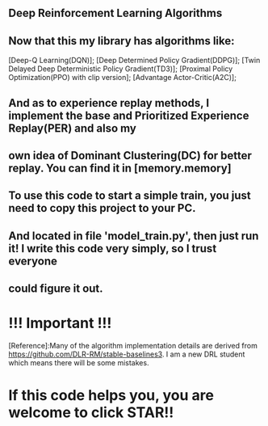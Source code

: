 ## Deep Reinforcement Learning Algorithms
## Now that this my library has algorithms like:
[Deep-Q Learning(DQN)];
[Deep Determined Policy Gradient(DDPG)];
[Twin Delayed Deep Deterministic Policy Gradient(TD3)];
[Proximal Policy Optimization(PPO) with clip version];
[Advantage Actor-Critic(A2C)];

## And as to experience replay methods, I implement the base and Prioritized Experience Replay(PER) and also my 
## own idea of Dominant Clustering(DC) for better replay. You can find it in [memory.memory]

## To use this code to start a simple train, you just need to copy this project to your PC.
## And located in file 'model_train.py', then just run it! I write this code very simply, so I trust everyone
## could figure it out.

# !!! Important !!!
[Reference]:Many of the algorithm implementation details are derived from 
https://github.com/DLR-RM/stable-baselines3. I am a new DRL student which means there will be some mistakes.

# If this code helps you, you are welcome to click STAR!!